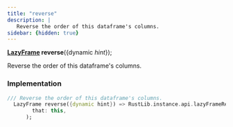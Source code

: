 ```yaml
---
title: "reverse"
description: |
   Reverse the order of this dataframe's columns.
sidebar: {hidden: true}
---
```

<span class="dart-code"><strong>[LazyFrame] reverse</strong>({<span class="nobr">dynamic <i>hint</i></span>});</span>

 Reverse the order of this dataframe's columns.
### Implementation
```dart
/// Reverse the order of this dataframe's columns.
  LazyFrame reverse({dynamic hint}) => RustLib.instance.api.lazyFrameReverse(
        that: this,
      );
```

[LazyFrame]: /reference/classes/lazyframe/